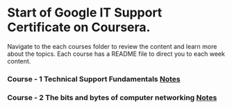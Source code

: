 # Start of Google IT Support Certificate on Coursera.

Navigate to the each courses folder to review the content and learn more about the topics. Each course has a README file to direct you to each week content.

### Course - 1 Technical Support Fundamentals [Notes](Course-1-Techincal-Support-Fundamentals/README.md)  
  
### Course - 2 The bits and bytes of computer networking [Notes](Course-2-The-bits-bytes-of-Networking/README.md)